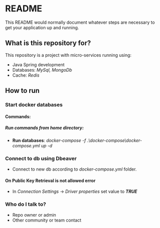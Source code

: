 # README #

This README would normally document whatever steps are necessary to get your application up and running.

## What is this repository for? ##

This repository is a project with micro-services running using:
* Java Spring development
* Databases: *MySql, MongoDb*
* Cache: *Redis*

## How to run ##

### Start docker databases ###
#### Commands: ####
##### Run commands from home directory: #####
* **Run databases**:  _docker-compose -f .\docker-compose\docker-compose.yml up -d_


### Connect to db using Dbeaver ###

* Connect to new db according to *docker-compose.yml* folder.

#### On Public Key Retrieval is not allowed error
* In *Connection Settings* -> _Driver properties_ set value to ***TRUE*** 

### Who do I talk to? ###

* Repo owner or admin
* Other community or team contact